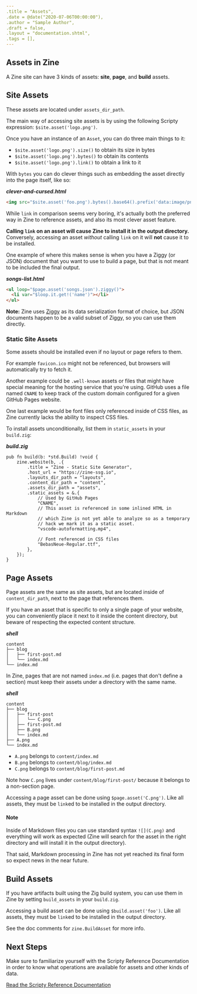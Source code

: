 ```yaml
---
.title = "Assets",
.date = @date("2020-07-06T00:00:00"),
.author = "Sample Author",
.draft = false,
.layout = "documentation.shtml",
.tags = [],
--- 
```


## Assets in Zine
A Zine site can have 3 kinds of assets: **site**, **page**, and **build** assets.

## Site Assets
These assets are located under `assets_dir_path`. 

The main way of accessing site assets is by using the following Scripty expression: `$site.asset('logo.png')`.

Once you have an instance of an `Asset`, you can do three main things to it:

- `$site.asset('logo.png').size()` to obtain its size in bytes
- `$site.asset('logo.png').bytes()` to obtain its contents
- `$site.asset('logo.png').link()` to obtain a link to it

With `bytes` you can do clever things such as embedding the asset directly into the page itself, like so:

***clever-and-cursed.html***
```html
<img src="$site.asset('foo.png').bytes().base64().prefix('data:image/png;base64,')">
```

While `link` in comparison seems very boring, it's actually both the preferred
way in Zine to reference assets, and also its most clever asset feature.

**Calling `link` on an asset will cause Zine to install it in the output directory.** 
Conversely, accessing an asset *without* calling `link` on it will **not** cause it to be installed. 

One example of where this makes sense is when you have a Ziggy (or JSON) document that you want to use to build a page, but that is not meant to be included the final output.

***songs-list.html***
```html
<ul loop="$page.asset('songs.json').ziggy()">
  <li var="$loop.it.get!('name')"></li>
</ul>
```

**Note:** Zine uses [Ziggy](https://ziggy-lang.io) as its data serialization format of choice, but JSON documents happen to be a valid subset of Ziggy, so you can use them directly. 

### Static Site Assets
Some assets should be installed even if no layout or page refers to them. 

For example `favicon.ico` might not be referenced, but browsers will automatically try to fetch it.

Another example could be `.well-known` assets or files that might have special meaning for the hosting service that you're using. GitHub uses a file named `CNAME` to keep track of the custom domain configured for a given GitHub Pages website.

One last example would be font files only referenced inside of CSS files, as Zine currently lacks the ability to inspect CSS files.

To install assets unconditionally, list them in `static_assets` in your `build.zig`:

***build.zig***
```zig
pub fn build(b: *std.Build) !void {
    zine.website(b, .{
        .title = "Zine - Static Site Generator",
        .host_url = "https://zine-ssg.io",
        .layouts_dir_path = "layouts",
        .content_dir_path = "content",
        .assets_dir_path = "assets",
        .static_assets = &.{
            // Used by GitHub Pages
            "CNAME",
            // This asset is referenced in some inlined HTML in Markdown
            // which Zine is not yet able to analyze so as a temporary
            // hack we mark it as a static asset.
            "vscode-autoformatting.mp4",

            // Font referenced in CSS files
            "BebasNeue-Regular.ttf",
        },
    });
} 
```

## Page Assets
Page assets are the same as site assets, but are located inside of `content_dir_path`, next to the page that references them.

If you have an asset that is specific to only a single page of your website, you can conveniently place it next to it inside the content directory, but beware of respecting the expected content structure.

***shell***
```
content
├── blog
│   ├── first-post.md
│   └── index.md
└── index.md
```

In Zine, pages that are not named `index.md` (i.e. pages that don't define a section) must keep their assets under a directory with the same name.

***shell***
```
content
├── blog
│   ├── first-post
│   │   └── C.png
│   ├── first-post.md
│   ├── B.png
│   └── index.md
├── A.png
└── index.md
```

- `A.png` belongs to `content/index.md`
- `B.png` belongs to `content/blog/index.md`
- `C.png` belongs to `content/blog/first-post.md`

Note how `C.png` lives under `content/blog/first-post/` because it belongs to a non-section page.

Accessing a page asset can be done using `$page.asset('C.png')`.
Like all assets, they must be `link`ed to be installed in the output directory.

#### Note 
Inside of Markdown files you can use standard syntax `![](C.png)` and everything will work as expected (Zine will search for the asset in the right directory and will install it in the output directory). 

That said, Markdown processing in Zine has not yet reached its final form so expect news in the near future.

## Build Assets
If you have artifacts built using the Zig build system, you can use them in Zine by setting `build_assets` in your `build.zig`.

Accessing a build asset can be done using `$build.asset('foo')`.
Like all assets, they must be `link`ed to be installed in the output directory.

See the doc comments for `zine.BuildAsset` for more info.

## Next Steps
Make sure to familiarize yourself with the Scripty Reference Documentation in order to know what operations are available for assets and other kinds of data.

[Read the Scripty Reference Documentation](/documentation/scripty/)


